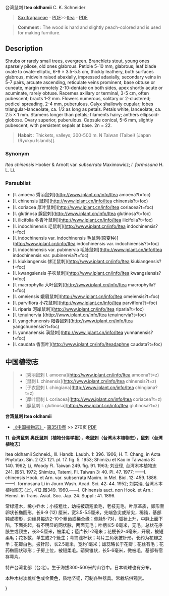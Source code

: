 台湾鼠刺 **Itea oldhamii** C. K. Schneider

> [Saxifragaceae](http://www.iplant.cn/info/Saxifragaceae?t=foc) - [PDF](http://www.iplant.cn/foc/pdf/Saxifragaceae.pdf)>>[Itea](http://www.iplant.cn/info/Itea?t=foc) - [PDF](http://www.iplant.cn/foc/pdf/Itea.pdf)

> **Comment** : 
> The wood is hard and slightly peach-colored and is used for making furniture.

## Description

Shrubs or rarely small trees, evergreen. Branchlets stout, young ones sparsely pilose, old ones glabrous. Petiole 5-10 mm, glabrous; leaf blade ovate to ovate-elliptic, 6-9 × 3.5-5.5 cm, thickly leathery, both surfaces glabrous, midvein raised abaxially, impressed adaxially, secondary veins in 5-7 pairs, arcuate ascending, reticulate veins prominent, base obtuse or cuneate, margin remotely 2-10-dentate on both sides, apex shortly acute or acuminate, rarely obtuse. Racemes axillary or terminal, 3-5 cm, often pubescent; bracts 1-2 mm. Flowers numerous, solitary or 2-clustered; pedicel spreading, 2-4 mm, puberulous. Calyx shallowly cupular; lobes triangular-lanceolate, ca. 1/2 as long as petals. Petals white, lanceolate, ca. 2.5 × 1 mm. Stamens longer than petals; filaments hairy; anthers ellipsoid-globose. Ovary superior, puberulous. Capsule conical, 5-6 mm, slightly pubescent, with persistent sepals at base. 2n = 22.

> **Habait** : 
> Thickets, valleys; 300-500 m. N Taiwan (Taibei) [Japan (Ryukyu Islands)].

### Synonym
*Itea chinensis* Hooker & Arnott var. *subserrata* Maximowicz; *I. formosana* H. L. Li.

### Parsublist

* [I.  amoena  秀丽鼠刺](http://www.iplant.cn/info/Itea amoena?t=foc)
* [I.  chinensis  鼠刺](http://www.iplant.cn/info/Itea chinensis?t=foc)
* [I.  coriacea  厚叶鼠刺](http://www.iplant.cn/info/Itea coriacea?t=foc)
* [I.  glutinosa  腺鼠刺](http://www.iplant.cn/info/Itea glutinosa?t=foc)
* [I.  ilicifolia  冬青叶鼠刺](http://www.iplant.cn/info/Itea ilicifolia?t=foc)
* [I.  indochinensis  毛鼠刺](http://www.iplant.cn/info/Itea indochinensis?t=foc)
* [I.  indochinensis var. indochinensis  毛鼠刺(原变种)](http://www.iplant.cn/info/Itea indochinensis var. indochinensis?t=foc)
* [I.  indochinensis var. pubinervia  毛脉鼠刺](http://www.iplant.cn/info/Itea indochinensis var. pubinervia?t=foc)
* [I.  kiukiangensis  俅江鼠刺](http://www.iplant.cn/info/Itea kiukiangensis?t=foc)
* [I.  kwangsiensis  子农鼠刺](http://www.iplant.cn/info/Itea kwangsiensis?t=foc)
* [I.  macrophylla  大叶鼠刺](http://www.iplant.cn/info/Itea macrophylla?t=foc)
* [I.  omeiensis  娥眉鼠刺](http://www.iplant.cn/info/Itea omeiensis?t=foc)
* [I.  parviflora  小花鼠刺](http://www.iplant.cn/info/Itea parviflora?t=foc)
* [I.  riparia  河岸鼠刺](http://www.iplant.cn/info/Itea riparia?t=foc)
* [I.  tenuinervia  ](http://www.iplant.cn/info/Itea tenuinervia?t=foc)
* [I.  yangchunensis  阳春鼠刺](http://www.iplant.cn/info/Itea yangchunensis?t=foc)
* [I.  yunnanensis  滇鼠刺](http://www.iplant.cn/info/Itea yunnanensis?t=foc)
* [I.  caudata  香面叶](http://www.iplant.cn/info/Iteadaphne caudata?t=foc)

## 中国植物志

> * [秀丽鼠刺  I.  amoena](http://www.iplant.cn/info/Itea amoena?t=z)
> * [鼠刺  I.  chinensis](http://www.iplant.cn/info/Itea chinensis?t=z)
> * [子农鼠刺  I.  chingiana](http://www.iplant.cn/info/Itea chingiana?t=z)
> * [厚叶鼠刺  I.  coriacea](http://www.iplant.cn/info/Itea coriacea?t=z)
> * [腺鼠刺  I.  glutinosa](http://www.iplant.cn/info/Itea glutinosa?t=z)

**台湾鼠刺 Itea oldhamii**

* [《中国植物志》](http://www.iplant.cn/frps)- [第35(1)卷](http://www.iplant.cn/frps/vol/35(1)) >> 270页 [PDF](http://www.iplant.cn/frps/pdf/35(1)/270b.PDF)

**11. 台湾鼠刺 奥氏鼠刺（植物分类学报），老鼠刺（台湾木本植物志），鼠刺（台湾植物志）**

Itea oldhamii Schneid., Ill. Handb. Laubh. 1: 396. 1906; H. T. Chang, in Acta Phytotax. Sin. 2 (2): 121. pl. 17. fig. 5. 1953; Shimizu et Kao in Taiwania 8: 140. 1962; Li, Woody Fl. Taiwan 249. fig. 91. 1963; 刘业径, 台湾木本植物志241. 图51. 1972; Shimizu, Tatemi, Fl. Taiwan 3: 40. Pl. 47. 1977; ——I. chinensis Hook. et Arn. var. subserrata Maxim. in Mel. Biol. 12: 459. 1886. ——I. formosana Li in Journ.Wash. Acad. Sci. 42: 44. 1952; 刘棠瑞, 台湾木本植物图志 (上), 412.图349. 1960.——I. Chinensis auct. non Hook. et Arn.: Hemsl. in Trans. Asiat. Soc. Jap. 24. Suppl.: 41. 1896.

常绿灌木，稀小乔木；小枝粗壮，幼枝被疏短柔毛，老枝无毛。叶厚革质，卵形至卵状长椭圆形，长6-9 (12) 厘米，宽3.5-5.5厘米，先端急尖或渐尖，稀钝，基部钝或楔形，边缘具每边2-10个粗齿或稀全缘；侧脉5-7对，弧状上升，中脉上面下陷，下面突起，有不明显的网状脉，两面无毛；叶柄长5-8毫米，无毛。总状花序腋生或顶生，长3-5厘米，被柔毛；苞片长1-2毫米；花梗长2-4毫米，开展，被短柔毛；花多数，单生或2个簇生；萼筒浅杯状；萼片三角状披针形，长约为花瓣之半；花瓣白色，披针形，长2.5毫米，宽约1毫米；雄蕊略长于花瓣；花丝有毛；花药椭圆状球形；子房上位，被短柔毛。蒴果锥状，长5-6毫米，微被毛，基部有宿存萼片。

特产台湾北部（台北）。生于海拔300-500米的山谷中。日本琉球也有分布。

本种木材淡桃红色或金黄色，质地坚韧，可制各种器具。常栽培供观赏。

}